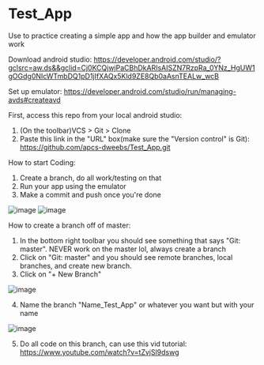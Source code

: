 # Test_App
Use to practice creating a simple app and how the app builder and emulator work

Download android studio: https://developer.android.com/studio/?gclsrc=aw.ds&&gclid=Cj0KCQjwjPaCBhDkARIsAISZN7RzpRa_0YNz_HgUW1gOGdg0NIcWTmbDQ1pD1jIfXAQx5Kld9ZE8Qb0aAsnTEALw_wcB

Set up emulator: https://developer.android.com/studio/run/managing-avds#createavd

First, access this repo from your local android studio:
1. (On the toolbar)VCS > Git > Clone
2. Paste this link in the "URL" box(make sure the "Version control" is Git): https://github.com/apcs-dweebs/Test_App.git

How to start Coding:
1. Create a branch, do all work/testing on that
2. Run your app using the emulator
3. Make a commit and push once you're done

![image](https://user-images.githubusercontent.com/51178331/112691252-69990d80-8e53-11eb-8acf-b2bb17f23119.png)
![image](https://user-images.githubusercontent.com/51178331/112691277-7453a280-8e53-11eb-897b-2ae6658215af.png)


How to create a branch off of master:
1. In the bottom right toolbar you should see something that says "Git: master". NEVER work on the master lol, always create a branch
2. Click on "Git: master" and you should see remote branches, local branches, and create new branch.
3. Click on "+ New Branch"

![image](https://user-images.githubusercontent.com/51178331/112691067-20e15480-8e53-11eb-8483-1663e497f439.png)

4. Name the branch "Name_Test_App" or whatever you want but with your name 

![image](https://user-images.githubusercontent.com/51178331/112691163-45d5c780-8e53-11eb-86c7-f71e2dbb0911.png)

5. Do all code on this branch, can use this vid tutorial: https://www.youtube.com/watch?v=tZvjSl9dswg


